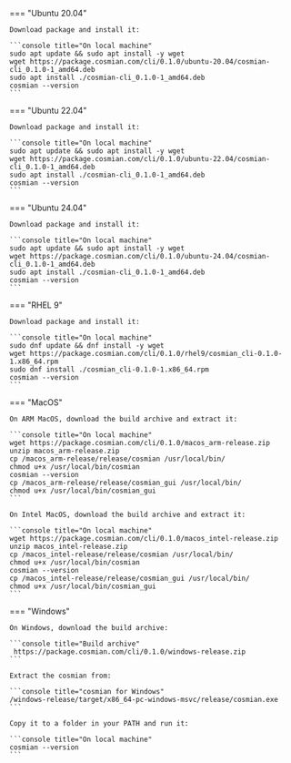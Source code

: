 === "Ubuntu 20.04"

    Download package and install it:

    ```console title="On local machine"
    sudo apt update && sudo apt install -y wget
    wget https://package.cosmian.com/cli/0.1.0/ubuntu-20.04/cosmian-cli_0.1.0-1_amd64.deb
    sudo apt install ./cosmian-cli_0.1.0-1_amd64.deb
    cosmian --version
    ```

=== "Ubuntu 22.04"

    Download package and install it:

    ```console title="On local machine"
    sudo apt update && sudo apt install -y wget
    wget https://package.cosmian.com/cli/0.1.0/ubuntu-22.04/cosmian-cli_0.1.0-1_amd64.deb
    sudo apt install ./cosmian-cli_0.1.0-1_amd64.deb
    cosmian --version
    ```

=== "Ubuntu 24.04"

    Download package and install it:

    ```console title="On local machine"
    sudo apt update && sudo apt install -y wget
    wget https://package.cosmian.com/cli/0.1.0/ubuntu-24.04/cosmian-cli_0.1.0-1_amd64.deb
    sudo apt install ./cosmian-cli_0.1.0-1_amd64.deb
    cosmian --version
    ```

=== "RHEL 9"

    Download package and install it:

    ```console title="On local machine"
    sudo dnf update && dnf install -y wget
    wget https://package.cosmian.com/cli/0.1.0/rhel9/cosmian_cli-0.1.0-1.x86_64.rpm
    sudo dnf install ./cosmian_cli-0.1.0-1.x86_64.rpm
    cosmian --version
    ```

=== "MacOS"

    On ARM MacOS, download the build archive and extract it:

    ```console title="On local machine"
    wget https://package.cosmian.com/cli/0.1.0/macos_arm-release.zip
    unzip macos_arm-release.zip
    cp /macos_arm-release/release/cosmian /usr/local/bin/
    chmod u+x /usr/local/bin/cosmian
    cosmian --version
    cp /macos_arm-release/release/cosmian_gui /usr/local/bin/
    chmod u+x /usr/local/bin/cosmian_gui
    ```

    On Intel MacOS, download the build archive and extract it:

    ```console title="On local machine"
    wget https://package.cosmian.com/cli/0.1.0/macos_intel-release.zip
    unzip macos_intel-release.zip
    cp /macos_intel-release/release/cosmian /usr/local/bin/
    chmod u+x /usr/local/bin/cosmian
    cosmian --version
    cp /macos_intel-release/release/cosmian_gui /usr/local/bin/
    chmod u+x /usr/local/bin/cosmian_gui
    ```

=== "Windows"

    On Windows, download the build archive:

    ```console title="Build archive"
     https://package.cosmian.com/cli/0.1.0/windows-release.zip
    ```

    Extract the cosmian from:

    ```console title="cosmian for Windows"
    /windows-release/target/x86_64-pc-windows-msvc/release/cosmian.exe
    ```

    Copy it to a folder in your PATH and run it:

    ```console title="On local machine"
    cosmian --version
    ```
